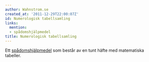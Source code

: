 ```yaml
---
author: Wahnstrom.se
created_at: '2011-12-29T22:00:07Z'
id: Numerologisk tabellsamling
links:
  mention:
  - spådomshjälpmedel
title: Numerologisk tabellsamling
---
```


Ett [spådomshjälpmedel] som består av en tunt häfte med matematiska tabeller.

  [spådomshjälpmedel]: spådomshjälpmedel